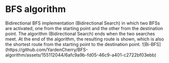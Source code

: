 <h1> BFS algorithm </h1>
Bidirectional BFS implementation (Bidirectional Search) in which two BFSs are activated, one from the starting point and the other from the destination point. The algorithm (Bidirectional Search) ends when the two searches meet. At the end of the algorithm, the resulting route is shown, which is also the shortest route from the starting point to the destination point.
![Bi-BFS](https://github.com/YardenCherry/BFS-algorithm/assets/155112044/6afc9a9b-fd05-46c9-a401-c2722bf03ebb)
